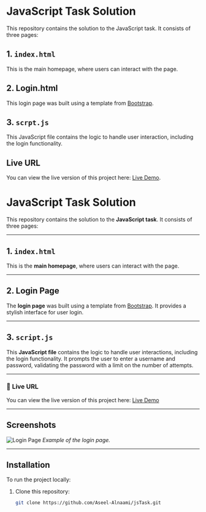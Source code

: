 # JavaScript Task Solution  
  
This repository contains the solution to the JavaScript task. It consists of three pages:  

## 1. `index.html`  
This is the main homepage, where users can interact with the page.  
  
## 2. Login.html  
This login page was built using a template from [Bootstrap](https://getbootstrap.com/).  
  
## 3. `scrpt.js`  
This JavaScript file contains the logic to handle user interaction, including the login functionality.  
  
## Live URL  
You can view the live version of this project here: [Live Demo](https://aseel-alnaami.github.io/jsTask/).  


# JavaScript Task Solution

This repository contains the solution to the **JavaScript task**. It consists of three pages:

---

## 1. `index.html`
This is the **main homepage**, where users can interact with the page.

---

## 2. Login Page
The **login page** was built using a template from [Bootstrap](https://getbootstrap.com/). It provides a stylish interface for user login.

---

## 3. `script.js`
This **JavaScript file** contains the logic to handle user interactions, including the login functionality. It prompts the user to enter a username and password, validating the password with a limit on the number of attempts.

---

### 🚀 **Live URL** 
You can view the live version of this project here: [Live Demo](#)

---

## Screenshots

![Login Page](images/login-page-screenshot.png)
*Example of the login page.*

---

## Installation

To run the project locally:

1. Clone this repository:
   ```bash
   git clone https://github.com/Aseel-Alnaami/jsTask.git

 
 
